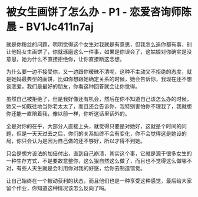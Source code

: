 # 被女生画饼了怎么办 - P1 - 恋爱咨询师陈晨 - BV1Jc411n7aj

就是你粉丝的问题，明明觉得这个女生对我就是有意思，但我怎么追你都有事，别让他妈女生画饼了，你就琢磨这么一件事，如果是你误会了，这姑娘对你确实是没意思，她为什么不直接拒绝你，让你直接断这念想。

为什么要一边不接受你，又一边跟你暧昧不清呢，这种不主动又不拒绝的态度，就是她妈最典型的画饼，比如你想跟她确定关系的时候，她会告诉你，我现在还不想谈恋爱，我们是最好的朋友，你看这种回答就会让你觉得。

虽然自己被拒绝了，但是我好像还有机会，然后在你不知道自己该怎么办的时候，她又一如既往地当你老太太了，而且还会告诉你，我特别害怕你不理我了，我就想你还能一直陪着我，像以前一样，你听这话里话外的。

全是对你的在乎，大部分人直接上头，就觉得只要是对她好，这就是个时间的问题，但是一天天过去之后，你们的关系始终不会有变化，你不会觉得这是她设的局，你只会认为是因为自己做的还不够好，所以才得不到她。

只会是想方设法的加倍付出，直到自己崩溃，其实这个事，它就是源于很多女生的一种生存方式，不是要故意整你，这么狠自然这么做了，而且也不觉得这么做哪不对，有些人天生就是会利用你对我的好感，给你去制造错觉。

让自己始终在一个被动获利的状态，而且他们也是一种享受这种感觉，最后给大家留个作业，你知道这种情况该怎么反向了吗。


